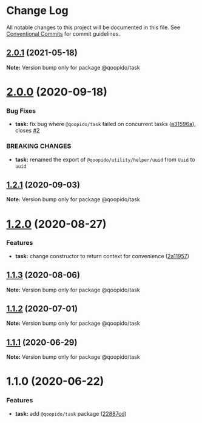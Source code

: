 # Change Log

All notable changes to this project will be documented in this file.
See [Conventional Commits](https://conventionalcommits.org) for commit guidelines.

## [2.0.1](https://github.com/dlueth/qoopido/compare/@qoopido/task@2.0.0...@qoopido/task@2.0.1) (2021-05-18)

**Note:** Version bump only for package @qoopido/task





# [2.0.0](https://github.com/dlueth/qoopido/compare/@qoopido/task@1.2.1...@qoopido/task@2.0.0) (2020-09-18)


### Bug Fixes

* **task:** fix bug where `@qoopido/task` failed on concurrent tasks ([a31596a](https://github.com/dlueth/qoopido/commit/a31596a43fc659648cef1fc94e19cbefdebce09e)), closes [#2](https://github.com/dlueth/qoopido/issues/2)


### BREAKING CHANGES

* **task:** renamed the export of `@qoopido/utility/helper/uuid` from `Uuid` to `uuid`





## [1.2.1](https://github.com/dlueth/qoopido/compare/@qoopido/task@1.2.0...@qoopido/task@1.2.1) (2020-09-03)

**Note:** Version bump only for package @qoopido/task





# [1.2.0](https://github.com/dlueth/qoopido/compare/@qoopido/task@1.1.3...@qoopido/task@1.2.0) (2020-08-27)


### Features

* **task:** change constructor to return context for convenience ([2a11957](https://github.com/dlueth/qoopido/commit/2a11957c827e105c1f76c3ebbcdc69c47039c0ad))





## [1.1.3](https://github.com/dlueth/qoopido/compare/@qoopido/task@1.1.2...@qoopido/task@1.1.3) (2020-08-06)

**Note:** Version bump only for package @qoopido/task





## [1.1.2](https://github.com/dlueth/qoopido/compare/@qoopido/task@1.1.1...@qoopido/task@1.1.2) (2020-07-01)

**Note:** Version bump only for package @qoopido/task





## [1.1.1](https://github.com/dlueth/qoopido/compare/@qoopido/task@1.1.0...@qoopido/task@1.1.1) (2020-06-29)

**Note:** Version bump only for package @qoopido/task





# 1.1.0 (2020-06-22)


### Features

* **task:** add `@qoopido/task` package ([22887cd](https://github.com/dlueth/qoopido/commit/22887cd85811a6289060cc6e8459ac72a01ed656))
